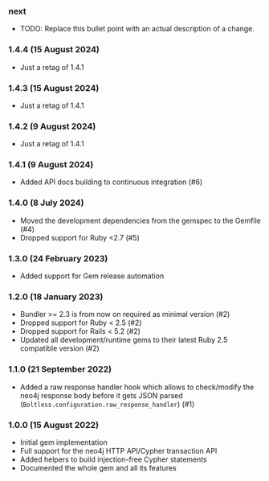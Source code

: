 ### next

* TODO: Replace this bullet point with an actual description of a change.

### 1.4.4 (15 August 2024)

* Just a retag of 1.4.1

### 1.4.3 (15 August 2024)

* Just a retag of 1.4.1

### 1.4.2 (9 August 2024)

* Just a retag of 1.4.1

### 1.4.1 (9 August 2024)

* Added API docs building to continuous integration (#6)

### 1.4.0 (8 July 2024)

* Moved the development dependencies from the gemspec to the Gemfile (#4)
* Dropped support for Ruby <2.7 (#5)

### 1.3.0 (24 February 2023)

* Added support for Gem release automation

### 1.2.0 (18 January 2023)

* Bundler >= 2.3 is from now on required as minimal version (#2)
* Dropped support for Ruby < 2.5 (#2)
* Dropped support for Rails < 5.2 (#2)
* Updated all development/runtime gems to their latest
  Ruby 2.5 compatible version (#2)

### 1.1.0 (21 September 2022)

* Added a raw response handler hook which allows to check/modify the neo4j
  response body before it gets JSON parsed
  (`Boltless.configuration.raw_response_handler`) (#1)

### 1.0.0 (15 August 2022)

* Initial gem implementation
* Full support for the neo4j HTTP API/Cypher transaction API
* Added helpers to build injection-free Cypher statements
* Documented the whole gem and all its features
